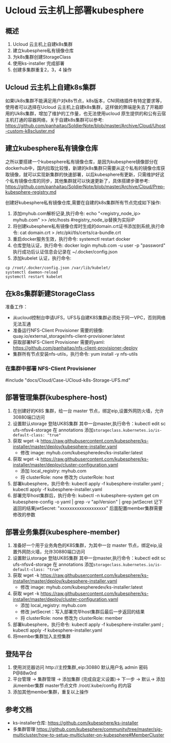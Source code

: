 # Ucloud 云主机上部署kubesphere

## 概述

1. Ucloud 云主机上自建k8s集群
2. 建立kubesphere私有镜像仓库
3. 为k8s集群创建StorageClass
4. 使用ks-installer 完成部署
5. 创建多集群重复2，3，4 操作

## Ucloud 云主机上自建k8s集群

如果Uk8s集群不能满足用户对k8s节点，k8s版本，CNI网络插件有特定要求等，使用者可以选择在Ucloud 云主机上自建k8s集群，这样做的弊端是失去了开箱即用的Uk8s集群，增加了维护的工作量，也无法使用ucloud 原生提供的和公有云宿主机打通的容器网络，关于自建k8s集群可以参考: <https://github.com/panhaitao/SoldierNote/blob/master/Archive/Cloud/Uhost-custom-k8scluster.md>

## 建立kubesphere私有镜像仓库

之所以要搭建一个kubesphere私有镜像仓库，是因为kubesphere镜像部分在dockerhub中，国内拉取比较慢，新建的k8s集群只需要从这个私有的镜像仓库获取镜像，就可以实现新集群的快速部署，以后kubesphere有更新，只需维护好这个私有镜像仓库的同步，其他集群就可以快速更新了，具体搭建步骤参考:
<https://github.com/panhaitao/SoldierNote/blob/master/Archive/Cloud/Prep-kubesphere-registry.md>

创建好kubesphere私有镜像仓库,需要在自建的k8s集群所有节点完成如下操作:

1. 添加myhub.com解析记录,执行命令: echo "<registry_node_ip> myhub.com" >> /etc/hosts #registry_node_ip替换为实际IP
2. 将创建kubesphere私有镜像仓库时生成的domain.crt证书添加到系统,执行命令: cat domain.crt > /etc/pki/tls/certs/ca-bundle.crt
3. 重启docker服务生效，执行命令: systemctl restart docker
4. 仓库登陆认证，执行命令: docker login myhub.com -u user -p "password" 执行成功后认证信息会记录在 ~/.docker/config.json
5. 添加kubelet 认证，执行命令:

```
cp /root/.docker/config.json /var/lib/kubelet/
systemctl daemon-reload
systemctl restart kubelet
```

## 在k8s集群新建StorageClass

准备工作：

* 从ucloud控制台申请UFS，UFS与自建K8S集群必须处于同一VPC，否则网络无法互通
* 准备运行NFS-Client Provisioner 需要的镜像: quay.io/external_storage/nfs-client-provisioner:latest 
* 获取部署NFS-Client Provisioner 需要的yaml: https://github.com/panhaitao/nfs-client-provisioner-deploy
* 集群所有节点安装nfs-utils，执行命令: yum install -y nfs-utils

### 在集群中部署 NFS-Client Provisioner

#include "docs/Cloud/Case-UCloud-k8s-Storage-UFS.md"

## 部署管理集群(kubesphere-host)

1. 在创建好的K8S 集群，给一台 master 节点，绑定eip,设置外网防火墙，允许30880端口访问
2. 设置默认storage 登陆UK8S集群 其中一台master,执行命令：kubectl edit sc ufs-nfsv4-storage 在 annotations  添加` storageclass.kubernetes.io/is-default-class: "true" `
3. 获取 wget -k https://raw.githubusercontent.com/kubesphere/ks-installer/master/deploy/kubesphere-installer.yaml 
    * 修改 image: myhub.com/kubespheredev/ks-installer:latest
4.  获取 wget -k https://raw.githubusercontent.com/kubesphere/ks-installer/master/deploy/cluster-configuration.yaml
    * 添加 local_registry: myhub.com
    * 将 clusterRole: none 修改为 clusterRole: host
5. 部署kubesphere，执行命令: kubectl apply -f kubesphere-installer.yaml ; kubectl apply -f kubesphere-installer.yaml
6. 部署完毕host集群后，执行命令: kubectl -n kubesphere-system get cm kubesphere-config -o yaml | grep -v "apiVersion" | grep jwtSecret 记下返回的结果jwtSecret: "xxxxxxxxxxxxxxxxxxx" 后面配置member集群需要修改的参数

## 部署业务集群(kubesphere-member)

1. 准备好一个用于业务角色的K8S集群，为其中一台 master 节点，绑定eip,设置外网防火墙，允许30880端口访问
2. 设置默认storage 登陆UK8S集群 其中一台master,执行命令：kubectl edit sc ufs-nfsv4-storage 在 annotations  添加` storageclass.kubernetes.io/is-default-class: "true" `
3. 获取 wget -k https://raw.githubusercontent.com/kubesphere/ks-installer/master/deploy/kubesphere-installer.yaml 
    * 修改 image: myhub.com/kubespheredev/ks-installer:latest
4. 获取 wget -k https://raw.githubusercontent.com/kubesphere/ks-installer/master/deploy/cluster-configuration.yaml
    * 添加 local_registry: myhub.com
    * 修改 jwtSecret：写入部署完毕host集群后最后一步返回的结果 
    * 将 clusterRole: none 修改为 clusterRole: member
5. 部署kubesphere，执行命令: kubectl apply -f kubesphere-installer.yaml ; kubectl apply -f kubesphere-installer.yaml
6. 将member集群加入主控集群

## 登陆平台

1. 使用浏览器访问 http://主控集群_eip:30880 默认用户名 admin 密码 P@88w0rd
2. 平台管理 -> 集群管理 -> 添加集群 (完成自定义设置)-> 下一步 -> 默认-> 添加从member集群 master节点文件 /root/.kube/config 的内容
3. 添加其他member集群，重复以上操作

## 参考文档

* ks-installer仓库: https://github.com/kubesphere/ks-installer
* 多集群管理 https://github.com/kubesphere/community/tree/master/sig-multicluster/how-to-setup-multicluster-on-kubesphere#MemberCluster
